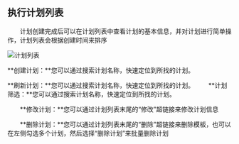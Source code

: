 ## 执行计划列表

　　计划创建完成后可以在计划列表中查看计划的基本信息，并对计划进行简单操作，计划列表会根据创建时间来排序

![计划列表](http://kmr-bj.ks3-cn-beijing.ksyun.com/doc_pic/zxjh4.png)


**创建计划：**您可以通过搜索计划名称，快速定位到所找的计划。

**刷新计划：**您可以通过搜索计划名称，快速定位到所找的计划。
　　**计划筛选：**您可以通过搜索计划名称，快速定位到所找的计划。
  
　　**修改计划：**您可以通过计划列表末尾的“修改”超链接来修改计划信息
  
　　**删除计划：**您可以通过计划列表末尾的“删除”超链接来删除模板，也可以在左侧勾选多个计划，然后选择“删除计划”来批量删除计划
  